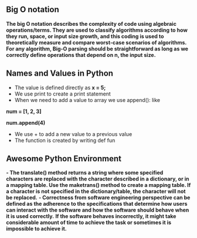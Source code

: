 ## Big O notation
**The big O notation describes the complexity of code using algebraic operations/terms. They are used to classify algorithms according to how they run, space, or input size growth, and this coding is used to theoretically measure and compare worst-case scenarios of algorithms.**
**For any algorithm, Big-O parsing should be straightforward as long as we correctly define operations that depend on n, the input size.**

## Names and Values in Python
- The value is defined directly as
**x = 5;**
- We use print to create a print statement
- When we need to add a value to array we use append(): like

**num = [1, 2, 3]**

**num.append(4)**
- We use + to add a new value to a previous value
- The function is created by writing def fun

## Awesome Python Environment
**- The translate() method returns a string where some specified characters are replaced with the character described in a dictionary, or in a mapping table. Use the maketrans() method to create a mapping table. If a character is not specified in the dictionary/table, the character will not be replaced.**
**- Correctness from software engineering perspective can be defined as the adherence to the specifications that determine how users can interact with the software and how the software should behave when it is used correctly.**
**If the software behaves incorrectly, it might take considerable amount of time to achieve the task or sometimes it is impossible to achieve it.**